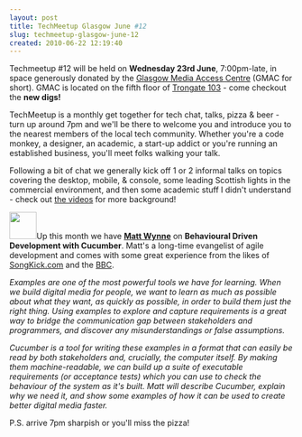 ```yaml
---
layout: post
title: TechMeetup Glasgow June #12
slug: techmeetup-glasgow-june-12
created: 2010-06-22 12:19:40
---
```


Techmeetup #12 will be held on <strong>Wednesday 23rd June</strong>, 7:00pm-late, in space generously donated by the <a href="http://www.g-mac.co.uk/">Glasgow Media Access Centre</a> (GMAC for short).  GMAC is located on the fifth floor of <a href="http://maps.google.co.uk/maps?f=q&source=s_q&hl=en&geocode=&q=G1+5HD&sll=53.800651,-4.064941&sspn=16.942262,46.538086&ie=UTF8&hq=&hnear=Glasgow,+Lanarkshire+G1+5HD,+United+Kingdom&z=16">Trongate 103</a> - come checkout the <strong>new digs!</strong>

TechMeetup is a monthly get together for tech chat, talks, pizza & beer - turn up around 7pm and we'll be there to welcome you and introduce you to the nearest members of the local tech community.  Whether you're a code monkey, a designer, an academic, a start-up addict or you're running an established business, you'll meet folks walking your talk.

Following a bit of chat we generally kick off 1 or 2 informal talks on topics covering the desktop, mobile, & console, some leading Scottish lights in the commercial environment, and then some academic stuff I didn't understand - check out <a href="http://vimeo.com/techmeetup">the videos</a> for more background!

<img class="alignleft" src="http://static.flickr.com/28/buddyicons/56888801@N00.jpg?1131518594" alt="" width="48" height="48" />Up this month we have <a href="http://mattwynne.net/"><strong>Matt Wynne</strong></a> on <strong>Behavioural Driven Development with Cucumber</strong>.  Matt's a long-time evangelist of agile development and comes with some great experience from the likes of <a href="http://www.songkick.com">SongKick.com</a> and the <a href="http://www.bbc.co.uk">BBC</a>.

<em>Examples are one of the most powerful tools we have for learning. When we build digital media for people, we want to learn as much as possible about what they want, as quickly as possible, in order to build them just the right thing. Using examples to explore and capture requirements is a great way to bridge the communication gap between stakeholders and programmers, and discover any misunderstandings or false assumptions. </em>

<em>Cucumber is a tool for writing these examples in a format that can easily be read by both stakeholders and, crucially, the computer itself. By making them machine-readable, we can build up a suite of executable requirements (or acceptance tests) which you can use to check the behaviour of the system as it's built. Matt will describe Cucumber, explain why we need it, and show some examples of how it can be used to create better digital media faster.</em>

P.S. arrive 7pm sharpish or you'll miss the pizza!<em>
</em>